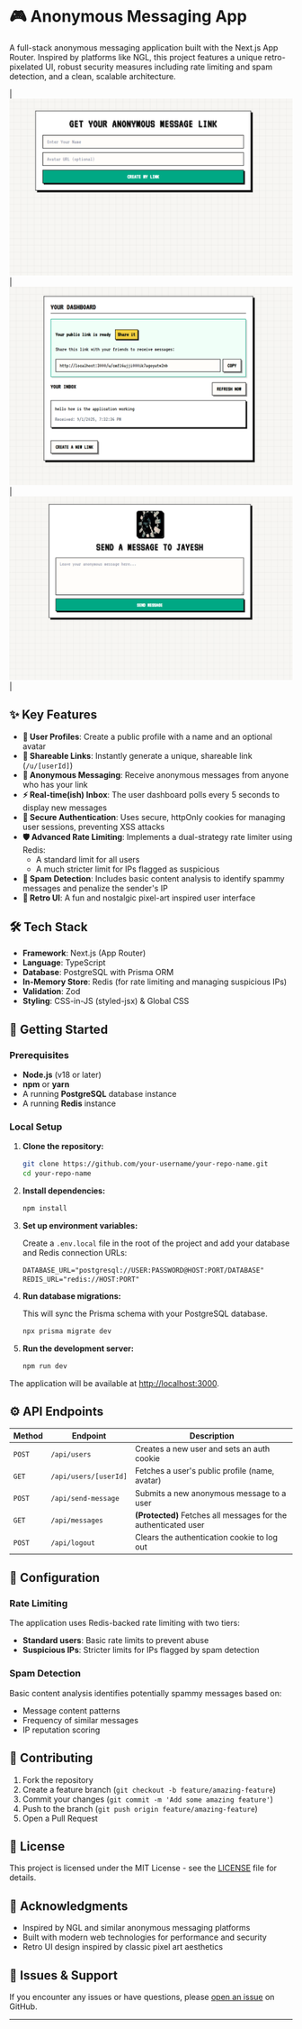 # 🎮 Anonymous Messaging App

A full-stack anonymous messaging application built with the Next.js App Router. Inspired by platforms like NGL, this project features a unique retro-pixelated UI, robust security measures including rate limiting and spam detection, and a clean, scalable architecture.

| ![Homepage](public/front.png) | ![Dashboard](public/dash.png) | ![Sender](public/sender.png) |

## ✨ Key Features

- **👤 User Profiles**: Create a public profile with a name and an optional avatar
- **🔗 Shareable Links**: Instantly generate a unique, shareable link (`/u/[userId]`)
- **📝 Anonymous Messaging**: Receive anonymous messages from anyone who has your link
- **⚡ Real-time(ish) Inbox**: The user dashboard polls every 5 seconds to display new messages
- **🔐 Secure Authentication**: Uses secure, httpOnly cookies for managing user sessions, preventing XSS attacks
- **🛡️ Advanced Rate Limiting**: Implements a dual-strategy rate limiter using Redis:
  - A standard limit for all users
  - A much stricter limit for IPs flagged as suspicious
- **🚫 Spam Detection**: Includes basic content analysis to identify spammy messages and penalize the sender's IP
- **🎨 Retro UI**: A fun and nostalgic pixel-art inspired user interface

## 🛠️ Tech Stack

- **Framework**: Next.js (App Router)
- **Language**: TypeScript
- **Database**: PostgreSQL with Prisma ORM
- **In-Memory Store**: Redis (for rate limiting and managing suspicious IPs)
- **Validation**: Zod
- **Styling**: CSS-in-JS (styled-jsx) & Global CSS


## 🚀 Getting Started

### Prerequisites

- **Node.js** (v18 or later)
- **npm** or **yarn**
- A running **PostgreSQL** database instance
- A running **Redis** instance

### Local Setup

1. **Clone the repository:**
   ```bash
   git clone https://github.com/your-username/your-repo-name.git
   cd your-repo-name
   ```

2. **Install dependencies:**
   ```bash
   npm install
   ```

3. **Set up environment variables:**

   Create a `.env.local` file in the root of the project and add your database and Redis connection URLs:
   ```env
   DATABASE_URL="postgresql://USER:PASSWORD@HOST:PORT/DATABASE"
   REDIS_URL="redis://HOST:PORT"
   ```

4. **Run database migrations:**

   This will sync the Prisma schema with your PostgreSQL database.
   ```bash
   npx prisma migrate dev
   ```

5. **Run the development server:**
   ```bash
   npm run dev
   ```

The application will be available at [http://localhost:3000](http://localhost:3000).

## ⚙️ API Endpoints

| Method | Endpoint | Description |
|--------|----------|-------------|
| `POST` | `/api/users` | Creates a new user and sets an auth cookie |
| `GET` | `/api/users/[userId]` | Fetches a user's public profile (name, avatar) |
| `POST` | `/api/send-message` | Submits a new anonymous message to a user |
| `GET` | `/api/messages` | **(Protected)** Fetches all messages for the authenticated user |
| `POST` | `/api/logout` | Clears the authentication cookie to log out |

## 🔧 Configuration

### Rate Limiting

The application uses Redis-backed rate limiting with two tiers:

- **Standard users**: Basic rate limits to prevent abuse
- **Suspicious IPs**: Stricter limits for IPs flagged by spam detection

### Spam Detection

Basic content analysis identifies potentially spammy messages based on:

- Message content patterns
- Frequency of similar messages
- IP reputation scoring

## 🤝 Contributing

1. Fork the repository
2. Create a feature branch (`git checkout -b feature/amazing-feature`)
3. Commit your changes (`git commit -m 'Add some amazing feature'`)
4. Push to the branch (`git push origin feature/amazing-feature`)
5. Open a Pull Request

## 📄 License

This project is licensed under the MIT License - see the [LICENSE](LICENSE) file for details.

## 🙏 Acknowledgments

- Inspired by NGL and similar anonymous messaging platforms
- Built with modern web technologies for performance and security
- Retro UI design inspired by classic pixel art aesthetics

## 🐛 Issues & Support

If you encounter any issues or have questions, please [open an issue](https://github.com/your-username/your-repo-name/issues) on GitHub.

---

